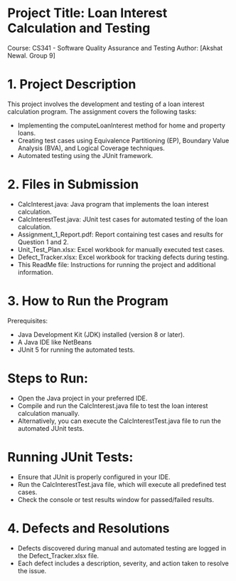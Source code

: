 # Project Title: Loan Interest Calculation and Testing
Course: CS341 - Software Quality Assurance and Testing
Author: [Akshat Newal. Group 9]

# 1. Project Description
This project involves the development and testing of a loan interest calculation program. The assignment covers the following tasks:

- Implementing the computeLoanInterest method for home and property loans.
- Creating test cases using Equivalence Partitioning (EP), Boundary Value Analysis (BVA), and Logical Coverage techniques.
- Automated testing using the JUnit framework.
  
# 2. Files in Submission
- CalcInterest.java: Java program that implements the loan interest calculation.
- CalcInterestTest.java: JUnit test cases for automated testing of the loan calculation.
- Assignment_1_Report.pdf: Report containing test cases and results for Question 1 and 2.
- Unit_Test_Plan.xlsx: Excel workbook for manually executed test cases.
- Defect_Tracker.xlsx: Excel workbook for tracking defects during testing.
- This ReadMe file: Instructions for running the project and additional information.

# 3. How to Run the Program
  Prerequisites:

- Java Development Kit (JDK) installed (version 8 or later).
- A Java IDE like NetBeans 
- JUnit 5 for running the automated tests.

# Steps to Run:
- Open the Java project in your preferred IDE.
- Compile and run the CalcInterest.java file to test the loan interest calculation manually.
- Alternatively, you can execute the CalcInterestTest.java file to run the automated JUnit tests.

# Running JUnit Tests:

- Ensure that JUnit is properly configured in your IDE.
- Run the CalcInterestTest.java file, which will execute all predefined test cases.
- Check the console or test results window for passed/failed results.

# 4. Defects and Resolutions
- Defects discovered during manual and automated testing are logged in the Defect_Tracker.xlsx file.
- Each defect includes a description, severity, and action taken to resolve the issue.
